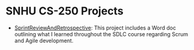 # SNHU CS-250 Projects

- [SprintReviewAndRetrospective](./SprintReviewAndRetrospective/): This project includes a Word doc outlining what I learned throughout the SDLC course regarding Scrum and Agile development.
